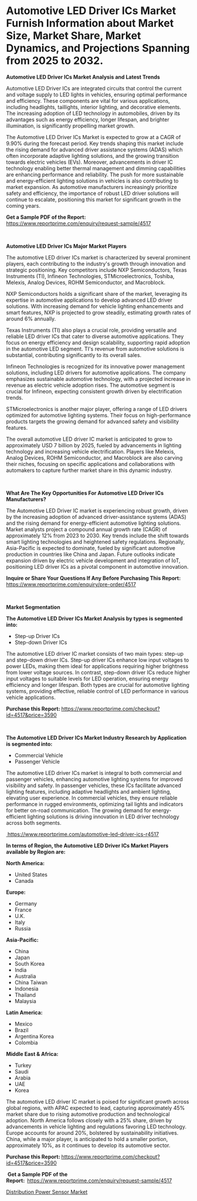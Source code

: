 <p><h1>Automotive LED Driver ICs Market Furnish Information about Market Size, Market Share, Market Dynamics, and Projections Spanning from 2025 to 2032.</h1></p><p><strong>Automotive LED Driver ICs Market Analysis and Latest Trends</strong></p>
<p><p>Automotive LED Driver ICs are integrated circuits that control the current and voltage supply to LED lights in vehicles, ensuring optimal performance and efficiency. These components are vital for various applications, including headlights, taillights, interior lighting, and decorative elements. The increasing adoption of LED technology in automobiles, driven by its advantages such as energy efficiency, longer lifespan, and brighter illumination, is significantly propelling market growth.</p><p>The Automotive LED Driver ICs Market is expected to grow at a CAGR of 9.90% during the forecast period. Key trends shaping this market include the rising demand for advanced driver assistance systems (ADAS) which often incorporate adaptive lighting solutions, and the growing transition towards electric vehicles (EVs). Moreover, advancements in driver IC technology enabling better thermal management and dimming capabilities are enhancing performance and reliability. The push for more sustainable and energy-efficient lighting solutions in vehicles is also contributing to market expansion. As automotive manufacturers increasingly prioritize safety and efficiency, the importance of robust LED driver solutions will continue to escalate, positioning this market for significant growth in the coming years.</p></p>
<p><strong>Get a Sample PDF of the Report:&nbsp;</strong> <a href="https://www.reportprime.com/enquiry/request-sample/4517?utm_campaign=2761&utm_medium=2&utm_source=Github&utm_content=ia&utm_term=19032025&utm_id=automotive-led-driver-ics">https://www.reportprime.com/enquiry/request-sample/4517</a></p>
<p>&nbsp;</p>
<p><strong>Automotive LED Driver ICs Major Market Players</strong></p>
<p><p>The automotive LED driver ICs market is characterized by several prominent players, each contributing to the industry's growth through innovation and strategic positioning. Key competitors include NXP Semiconductors, Texas Instruments (TI), Infineon Technologies, STMicroelectronics, Toshiba, Melexis, Analog Devices, ROHM Semiconductor, and Macroblock.</p><p>NXP Semiconductors holds a significant share of the market, leveraging its expertise in automotive applications to develop advanced LED driver solutions. With increasing demand for vehicle lighting enhancements and smart features, NXP is projected to grow steadily, estimating growth rates of around 6% annually.</p><p>Texas Instruments (TI) also plays a crucial role, providing versatile and reliable LED driver ICs that cater to diverse automotive applications. They focus on energy efficiency and design scalability, supporting rapid adoption in the automotive LED segment. TI's revenue from automotive solutions is substantial, contributing significantly to its overall sales.</p><p>Infineon Technologies is recognized for its innovative power management solutions, including LED drivers for automotive applications. The company emphasizes sustainable automotive technology, with a projected increase in revenue as electric vehicle adoption rises. The automotive segment is crucial for Infineon, expecting consistent growth driven by electrification trends.</p><p>STMicroelectronics is another major player, offering a range of LED drivers optimized for automotive lighting systems. Their focus on high-performance products targets the growing demand for advanced safety and visibility features.</p><p>The overall automotive LED driver IC market is anticipated to grow to approximately USD 7 billion by 2025, fueled by advancements in lighting technology and increasing vehicle electrification. Players like Melexis, Analog Devices, ROHM Semiconductor, and Macroblock are also carving their niches, focusing on specific applications and collaborations with automakers to capture further market share in this dynamic industry.</p></p>
<p>&nbsp;</p>
<p><strong>What Are The Key Opportunities For Automotive LED Driver ICs Manufacturers?</strong></p>
<p><p>The Automotive LED Driver IC market is experiencing robust growth, driven by the increasing adoption of advanced driver-assistance systems (ADAS) and the rising demand for energy-efficient automotive lighting solutions. Market analysts project a compound annual growth rate (CAGR) of approximately 12% from 2023 to 2030. Key trends include the shift towards smart lighting technologies and heightened safety regulations. Regionally, Asia-Pacific is expected to dominate, fueled by significant automotive production in countries like China and Japan. Future outlooks indicate expansion driven by electric vehicle development and integration of IoT, positioning LED driver ICs as a pivotal component in automotive innovation.</p></p>
<p><strong>Inquire or Share Your Questions If Any Before Purchasing This Report:</strong> <a href="https://www.reportprime.com/enquiry/pre-order/4517?utm_campaign=2761&utm_medium=2&utm_source=Github&utm_content=ia&utm_term=19032025&utm_id=automotive-led-driver-ics">https://www.reportprime.com/enquiry/pre-order/4517</a></p>
<p>&nbsp;</p>
<p><strong>Market Segmentation</strong></p>
<p><strong>The Automotive LED Driver ICs Market Analysis by types is segmented into:</strong></p>
<p><ul><li>Step-up Driver ICs</li><li>Step-down Driver ICs</li></ul></p>
<p><p>The automotive LED driver IC market consists of two main types: step-up and step-down driver ICs. Step-up driver ICs enhance low input voltages to power LEDs, making them ideal for applications requiring higher brightness from lower voltage sources. In contrast, step-down driver ICs reduce higher input voltages to suitable levels for LED operation, ensuring energy efficiency and longer lifespan. Both types are crucial for automotive lighting systems, providing effective, reliable control of LED performance in various vehicle applications.</p></p>
<p><strong>Purchase this Report:&nbsp;</strong><a href="https://www.reportprime.com/checkout?id=4517&price=3590&utm_campaign=2761&utm_medium=2&utm_source=Github&utm_content=ia&utm_term=19032025&utm_id=automotive-led-driver-ics">https://www.reportprime.com/checkout?id=4517&price=3590</a></p>
<p>&nbsp;</p>
<p><strong>The Automotive LED Driver ICs Market Industry Research by Application is segmented into:</strong></p>
<p><ul><li>Commercial Vehicle</li><li>Passenger Vehicle</li></ul></p>
<p><p>The automotive LED driver ICs market is integral to both commercial and passenger vehicles, enhancing automotive lighting systems for improved visibility and safety. In passenger vehicles, these ICs facilitate advanced lighting features, including adaptive headlights and ambient lighting, elevating user experience. In commercial vehicles, they ensure reliable performance in rugged environments, optimizing tail lights and indicators for better on-road communication. The growing demand for energy-efficient lighting solutions is driving innovation in LED driver technology across both segments.</p></p>
<p><a href="https://www.reportprime.com/automotive-led-driver-ics-r4517?utm_campaign=2761&utm_medium=2&utm_source=Github&utm_content=ia&utm_term=19032025&utm_id=automotive-led-driver-ics">&nbsp;https://www.reportprime.com/automotive-led-driver-ics-r4517</a></p>
<p><strong>In terms of Region, the Automotive LED Driver ICs Market Players available by Region are:</strong></p>
<p>
    <p> <strong> North America: </strong>
        <ul>
            <li>United States</li>
            <li>Canada</li>
        </ul>
        </p> 
    <p> <strong> Europe: </strong>
        <ul>
            <li>Germany</li>
            <li>France</li>
            <li>U.K.</li>
            <li>Italy</li>
            <li>Russia</li>
        </ul>
        </p> 
    <p> <strong> Asia-Pacific: </strong>
        <ul>
            <li>China</li>
            <li>Japan</li>
            <li>South Korea</li>
            <li>India</li>
            <li>Australia</li>
            <li>China Taiwan</li>
            <li>Indonesia</li>
            <li>Thailand</li>
            <li>Malaysia</li>
        </ul>
        </p> 
    <p> <strong> Latin America: </strong>
        <ul>
            <li>Mexico</li>
            <li>Brazil</li>
            <li>Argentina Korea</li>
            <li>Colombia</li>
        </ul>
        </p> 
    <p> <strong> Middle East & Africa: </strong>
        <ul>
            <li>Turkey</li>
            <li>Saudi</li>
            <li>Arabia</li>
            <li>UAE</li>
            <li>Korea</li>
        </ul>
    </p>
    </p>
<p><p>The automotive LED driver IC market is poised for significant growth across global regions, with APAC expected to lead, capturing approximately 45% market share due to rising automotive production and technological adoption. North America follows closely with a 25% share, driven by advancements in vehicle lighting and regulations favoring LED technology. Europe accounts for around 20%, bolstered by sustainability initiatives. China, while a major player, is anticipated to hold a smaller portion, approximately 10%, as it continues to develop its automotive sector.</p></p>
<p><strong>Purchase this Report: </strong><a href="https://www.reportprime.com/checkout?id=4517&price=3590&utm_campaign=2761&utm_medium=2&utm_source=Github&utm_content=ia&utm_term=19032025&utm_id=automotive-led-driver-ics">https://www.reportprime.com/checkout?id=4517&price=3590</a></p>
<p>&nbsp;<strong>Get a Sample PDF of the Report:&nbsp;&nbsp;</strong><a href="https://www.reportprime.com/enquiry/request-sample/4517?utm_campaign=2761&utm_medium=2&utm_source=Github&utm_content=ia&utm_term=19032025&utm_id=automotive-led-driver-ics">https://www.reportprime.com/enquiry/request-sample/4517</a></p>
<p><strong></strong></p>
<p><p><a href="https://github.com/penglatilles/Market-Research-Report-List-1/blob/main/distribution-power-sensor-market.md?utm_campaign=2761&utm_medium=2&utm_source=Github&utm_content=ia&utm_term=19032025&utm_id=automotive-led-driver-ics">Distribution Power Sensor Market</a></p></p>